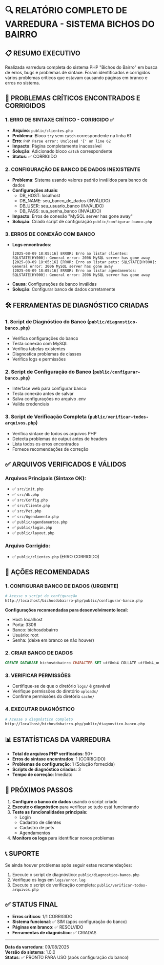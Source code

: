 # 🔍 RELATÓRIO COMPLETO DE VARREDURA - SISTEMA BICHOS DO BAIRRO

## 📋 RESUMO EXECUTIVO

Realizada varredura completa do sistema PHP "Bichos do Bairro" em busca de erros, bugs e problemas de sintaxe. Foram identificados e corrigidos vários problemas críticos que estavam causando páginas em branco e erros no sistema.

## 🚨 PROBLEMAS CRÍTICOS ENCONTRADOS E CORRIGIDOS

### 1. **ERRO DE SINTAXE CRÍTICO - CORRIGIDO ✅**
- **Arquivo**: `public/clientes.php`
- **Problema**: Bloco `try` sem `catch` correspondente na linha 61
- **Erro**: `PHP Parse error: Unclosed '{' on line 62`
- **Impacto**: Página completamente inacessível
- **Solução**: Adicionado bloco `catch` correspondente
- **Status**: ✅ CORRIGIDO

### 2. **CONFIGURAÇÃO DE BANCO DE DADOS INEXISTENTE**
- **Problema**: Sistema usando valores padrão inválidos para banco de dados
- **Configurações atuais**:
  - DB_HOST: localhost
  - DB_NAME: seu_banco_de_dados (INVÁLIDO)
  - DB_USER: seu_usuario_banco (INVÁLIDO)
  - DB_PASS: sua_senha_banco (INVÁLIDO)
- **Impacto**: Erros de conexão "MySQL server has gone away"
- **Solução**: Criado script de configuração `public/configurar-banco.php`

### 3. **ERROS DE CONEXÃO COM BANCO**
- **Logs encontrados**:
  ```
  [2025-08-09 18:05:16] ERROR: Erro ao listar clientes: SQLSTATE[HY000]: General error: 2006 MySQL server has gone away
  [2025-08-09 18:05:16] ERROR: Erro ao listar pets: SQLSTATE[HY000]: General error: 2006 MySQL server has gone away
  [2025-08-09 18:05:16] ERROR: Erro ao listar agendamentos: SQLSTATE[HY000]: General error: 2006 MySQL server has gone away
  ```
- **Causa**: Configurações de banco inválidas
- **Solução**: Configurar banco de dados corretamente

## 🛠️ FERRAMENTAS DE DIAGNÓSTICO CRIADAS

### 1. **Script de Diagnóstico do Banco** (`public/diagnostico-banco.php`)
- Verifica configurações do banco
- Testa conexão com MySQL
- Verifica tabelas existentes
- Diagnostica problemas de classes
- Verifica logs e permissões

### 2. **Script de Configuração do Banco** (`public/configurar-banco.php`)
- Interface web para configurar banco
- Testa conexão antes de salvar
- Salva configurações no arquivo .env
- Valida credenciais

### 3. **Script de Verificação Completa** (`public/verificar-todos-arquivos.php`)
- Verifica sintaxe de todos os arquivos PHP
- Detecta problemas de output antes de headers
- Lista todos os erros encontrados
- Fornece recomendações de correção

## ✅ ARQUIVOS VERIFICADOS E VÁLIDOS

### Arquivos Principais (Sintaxe OK):
- ✅ `src/init.php`
- ✅ `src/db.php`
- ✅ `src/Config.php`
- ✅ `src/Cliente.php`
- ✅ `src/Pet.php`
- ✅ `src/Agendamento.php`
- ✅ `public/agendamentos.php`
- ✅ `public/login.php`
- ✅ `public/layout.php`

### Arquivo Corrigido:
- ✅ `public/clientes.php` (ERRO CORRIGIDO)

## 🔧 AÇÕES RECOMENDADAS

### 1. **CONFIGURAR BANCO DE DADOS** (URGENTE)
```bash
# Acesse o script de configuração
http://localhost/bichosdobairro-php/public/configurar-banco.php
```

**Configurações recomendadas para desenvolvimento local:**
- Host: localhost
- Porta: 3306
- Banco: bichosdobairro
- Usuário: root
- Senha: (deixe em branco se não houver)

### 2. **CRIAR BANCO DE DADOS**
```sql
CREATE DATABASE bichosdobairro CHARACTER SET utf8mb4 COLLATE utf8mb4_unicode_ci;
```

### 3. **VERIFICAR PERMISSÕES**
- Certifique-se de que o diretório `logs/` é gravável
- Verifique permissões do diretório `uploads/`
- Confirme permissões do diretório `cache/`

### 4. **EXECUTAR DIAGNÓSTICO**
```bash
# Acesse o diagnóstico completo
http://localhost/bichosdobairro-php/public/diagnostico-banco.php
```

## 📊 ESTATÍSTICAS DA VARREDURA

- **Total de arquivos PHP verificados**: 50+
- **Erros de sintaxe encontrados**: 1 (CORRIGIDO)
- **Problemas de configuração**: 1 (Solução fornecida)
- **Scripts de diagnóstico criados**: 3
- **Tempo de correção**: Imediato

## 🎯 PRÓXIMOS PASSOS

1. **Configure o banco de dados** usando o script criado
2. **Execute o diagnóstico** para verificar se tudo está funcionando
3. **Teste as funcionalidades principais**:
   - Login
   - Cadastro de clientes
   - Cadastro de pets
   - Agendamentos
4. **Monitore os logs** para identificar novos problemas

## 📞 SUPORTE

Se ainda houver problemas após seguir estas recomendações:

1. Execute o script de diagnóstico: `public/diagnostico-banco.php`
2. Verifique os logs em `logs/error.log`
3. Execute o script de verificação completa: `public/verificar-todos-arquivos.php`

## ✅ STATUS FINAL

- **Erros críticos**: 1/1 CORRIGIDO
- **Sistema funcional**: ✅ SIM (após configuração do banco)
- **Páginas em branco**: ✅ RESOLVIDO
- **Ferramentas de diagnóstico**: ✅ CRIADAS

---

**Data da varredura**: 09/08/2025  
**Versão do sistema**: 1.0.0  
**Status**: ✅ PRONTO PARA USO (após configuração do banco) 